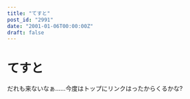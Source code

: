 ```yaml
---
title: "てすと"
post_id: "2991"
date: "2001-01-06T00:00:00Z"
draft: false
---
```


# てすと

だれも来ないなぁ……今度はトップにリンクはったからくるかな?
